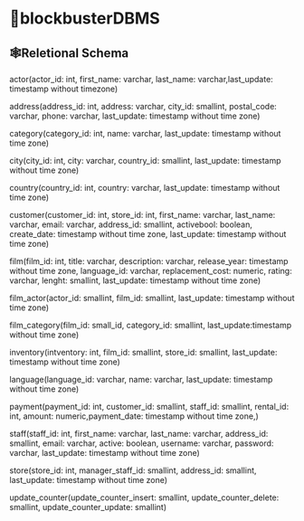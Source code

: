 # 🎥blockbusterDBMS

## 🕸️Reletional Schema

actor(actor_id: int, first_name: varchar, last_name: varchar,last_update: timestamp without timezone)

address(address_id: int, address: varchar, city_id: smallint, postal_code: varchar, phone: varchar, last_update: timestamp without time zone)

category(category_id: int, name: varchar, last_update: timestamp without time zone)

city(city_id: int, city: varchar, country_id: smallint, last_update: timestamp without time zone)

country(country_id: int, country: varchar, last_update: timestamp without time zone)

customer(customer_id: int, store_id: int, first_name: varchar, last_name: varchar,
email: varchar, address_id: smallint,
activebool: boolean, create_date: timestamp without time zone,
last_update: timestamp without time zone)

film(film_id: int, title: varchar, description: varchar, release_year: timestamp without time zone,
language_id: varchar, replacement_cost: numeric, rating: varchar,
lenght: smallint, last_update: timestamp without time zone)

film_actor(actor_id: smallint, film_id: smallint, last_update: timestamp without time zone)

film_category(film_id: small_id, category_id: smallint, last_update:timestamp without time zone)

inventory(intventory: int, film_id: smallint, store_id: smallint, last_update: timestamp without time zone)

language(language_id: varchar, name: varchar, last_update: timestamp without time zone)

payment(payment_id: int, customer_id: smallint, staff_id: smallint, rental_id: int, amount: numeric,payment_date: timestamp without time zone,)

staff(staff_id: int, first_name: varchar, last_name: varchar, address_id: smallint, email: varchar, active: boolean,
username: varchar, password: varchar, last_update: timestamp without time zone)

store(store_id: int, manager_staff_id: smallint, address_id: smallint, last_update: timestamp without time zone)

update_counter(update_counter_insert: smallint, update_counter_delete: smallint, update_counter_update: smallint)
